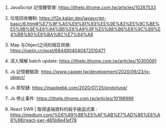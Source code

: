 1. JavaScript 記憶體管理: https://ithelp.ithome.com.tw/articles/10287533

2. 垃圾回收機制: https://f2e.kalan.dev/javascript-basic/6.html#%E7%9F%A5%E9%81%93%E5%9E%83%E5%9C%BE%E5%9B%9E%E6%94%B6%E6%A9%9F%E5%88%B6%E6%9C%89%E4%BB%80%E9%BA%BC%E7%94%A8

3. Map 与Object之间的相互转换: https://juejin.cn/post/6844904040472510471

4. 深入理解 batch update: https://ithelp.ithome.com.tw/articles/10300091

5. Js 記憶體驗證: https://www.casper.tw/development/2020/09/23/js-object/

6. Js 原型鏈: https://maxleebk.com/2020/07/25/prototype/

7. Js 停止事件: https://ithelp.ithome.com.tw/articles/10198999

8. React SWR | 取得遠端資料的殺手級函式庫 : https://medium.com/%E6%89%8B%E5%AF%AB%E7%AD%86%E8%A8%98/react-swr-485b8e41ef78